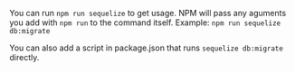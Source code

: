 You can run `npm run sequelize` to get usage. NPM will pass any aguments you add with `npm run` to the command itself. Example: `npm run sequelize db:migrate`

You can also add a script in package.json that runs `sequelize db:migrate` directly.
